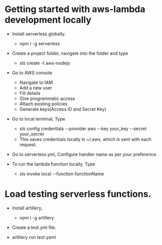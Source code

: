 # Getting started with aws-lambda development locally

- Install serverless globally.
	- npm i -g serverless

- Create a project folder, navigate into the folder and type
	- sls create -t aws-nodejs
	
- Go to AWS console
	- Navigate to IAM
	- Add a new user
	- Fill details
	- Give programmatic access
	- Attach existing policies 
	- Generate keys(Access ID and Secret Key)

- Go to local terminal, Type 
	- sls config credentials --provider aws --key your_key --secret your_secret
	- This saves credentials locally in ~/.aws, which is sent with each request.

- Go to serverless.yml, Configure handler name as per your preference.

- To run the lambda function locally. Type 
	- sls invoke local  --function functionName

# Load testing serverless functions.
- Install artillery,
	- npm i -g artillery

- Create a test.yml file.

- artillery run test.yaml
